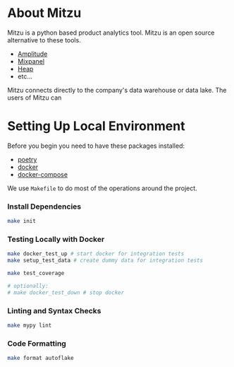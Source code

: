 # About Mitzu

Mitzu is a python based product analytics tool. Mitzu is an open source alternative to these tools.
- [Amplitude](https://amplitude.com/)
- [Mixpanel](https://mixpanel.com/)
- [Heap](https://heap.io/)
- etc...

Mitzu connects directly to the company's data warehouse or data lake. The users of Mitzu can 

# Setting Up Local Environment

Before you begin you need to have these packages installed:
- [poetry](https://python-poetry.org/)
- [docker](https://www.docker.com/)
- [docker-compose](https://docs.docker.com/compose/)

We use `Makefile` to do most of the operations around the project.


### Install Dependencies

```bash
make init
```

### Testing Locally with Docker

```bash
make docker_test_up # start docker for integration tests
make setup_test_data # create dummy data for integration tests

make test_coverage

# optionally:
# make docker_test_down # stop docker
```

### Linting and Syntax Checks

```bash
make mypy lint
```

### Code Formatting

```bash
make format autoflake
```